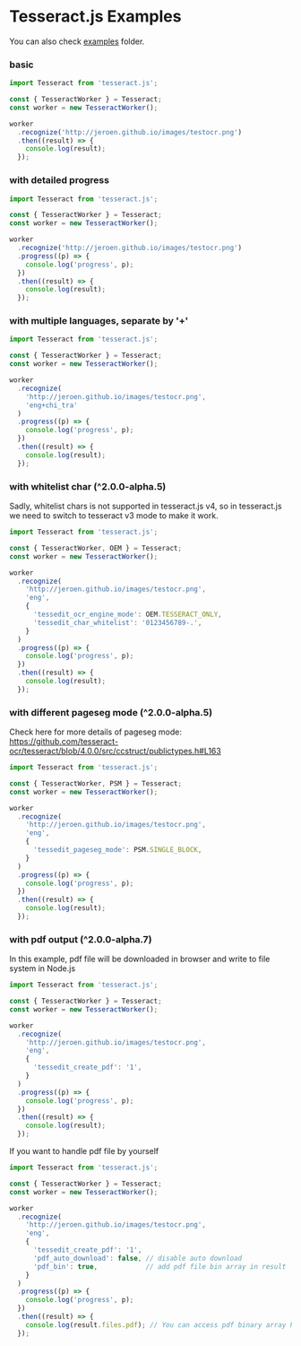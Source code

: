 # Tesseract.js Examples

You can also check [examples](../examples) folder.

### basic

```javascript
import Tesseract from 'tesseract.js';

const { TesseractWorker } = Tesseract;
const worker = new TesseractWorker();

worker
  .recognize('http://jeroen.github.io/images/testocr.png')
  .then((result) => {
    console.log(result);
  });
```

### with detailed progress 

```javascript
import Tesseract from 'tesseract.js';

const { TesseractWorker } = Tesseract;
const worker = new TesseractWorker();

worker
  .recognize('http://jeroen.github.io/images/testocr.png')
  .progress((p) => {
    console.log('progress', p);
  })
  .then((result) => {
    console.log(result);
  });
```

### with multiple languages, separate by '+'

```javascript
import Tesseract from 'tesseract.js';

const { TesseractWorker } = Tesseract;
const worker = new TesseractWorker();

worker
  .recognize(
    'http://jeroen.github.io/images/testocr.png',
    'eng+chi_tra'
  )
  .progress((p) => {
    console.log('progress', p);
  })
  .then((result) => {
    console.log(result);
  });
```

### with whitelist char (^2.0.0-alpha.5)

Sadly, whitelist chars is not supported in tesseract.js v4, so in tesseract.js we need to switch to tesseract v3 mode to make it work.

```javascript
import Tesseract from 'tesseract.js';

const { TesseractWorker, OEM } = Tesseract;
const worker = new TesseractWorker();

worker
  .recognize(
    'http://jeroen.github.io/images/testocr.png',
    'eng',
    {
      'tessedit_ocr_engine_mode': OEM.TESSERACT_ONLY,
      'tessedit_char_whitelist': '0123456789-.',
    }
  )
  .progress((p) => {
    console.log('progress', p);
  })
  .then((result) => {
    console.log(result);
  });
```

### with different pageseg mode (^2.0.0-alpha.5)

Check here for more details of pageseg mode: https://github.com/tesseract-ocr/tesseract/blob/4.0.0/src/ccstruct/publictypes.h#L163

```javascript
import Tesseract from 'tesseract.js';

const { TesseractWorker, PSM } = Tesseract;
const worker = new TesseractWorker();

worker
  .recognize(
    'http://jeroen.github.io/images/testocr.png',
    'eng',
    {
      'tessedit_pageseg_mode': PSM.SINGLE_BLOCK,
    }
  )
  .progress((p) => {
    console.log('progress', p);
  })
  .then((result) => {
    console.log(result);
  });
```

### with pdf output (^2.0.0-alpha.7)

In this example, pdf file will be downloaded in browser and write to file system in Node.js

```javascript
import Tesseract from 'tesseract.js';

const { TesseractWorker } = Tesseract;
const worker = new TesseractWorker();

worker
  .recognize(
    'http://jeroen.github.io/images/testocr.png',
    'eng',
    {
      'tessedit_create_pdf': '1',
    }
  )
  .progress((p) => {
    console.log('progress', p);
  })
  .then((result) => {
    console.log(result);
  });
```

If you want to handle pdf file by yourself

```javascript
import Tesseract from 'tesseract.js';

const { TesseractWorker } = Tesseract;
const worker = new TesseractWorker();

worker
  .recognize(
    'http://jeroen.github.io/images/testocr.png',
    'eng',
    {
      'tessedit_create_pdf': '1',
      'pdf_auto_download': false, // disable auto download
      'pdf_bin': true,            // add pdf file bin array in result
    }
  )
  .progress((p) => {
    console.log('progress', p);
  })
  .then((result) => {
    console.log(result.files.pdf); // You can access pdf binary array here.
  });
```
